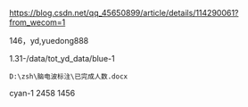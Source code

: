 
https://blog.csdn.net/qq_45650899/article/details/114290061?from_wecom=1



146，yd,yuedong888

1.31-/data/tot_yd_data/blue-1


`D:\zsh\脑电波标注\已完成人数.docx`


cyan-1 2458
1456